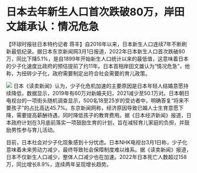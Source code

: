 # 日本去年新生人口首次跌破80万，岸田文雄承认：情况危急

【环球时报驻日本特约记者
蒋丰】自2016年以来，日本新生人口连续7年不断刷新最低纪录。据日本东京新闻网3月1日报道，2022年日本新生人口首次跌破80万，同比下降5.1%，是自1899年开始新生人口统计以来的最低值，这意味着日本的少子化速度比政府的预估提前了约11年。日本首相岸田文雄认为“情况危急”，他称，为扭转少子化，政府需要制定出符合社会需要的育儿政策。

![](https://inews.gtimg.com/om_bt/OAs72zgO_XZdhgxILyXPkm9gpoxJDTYmYiFk6oaj-JCzIAA/1000)
日本《读卖新闻》认为，少子化危机加速的主要原因是日本年轻人结婚意愿持续降低，数据显示，2019年有60万对新婚夫妇，2021减少至50.1万对。日本朝日电视台的一项街头随机调查显示，500名18至25岁的受访者中，明确答复“将来不要孩子”的占比高达45.7%。东京新闻网称，经济原因导致已婚人士生育意愿下降，需要提高薪酬待遇，同时降低孩子的教育费用。据《日本经济新闻》报道，日本政府计划在3月底前落实一项鼓励生育的计划，旨在减轻育儿家庭的负担，并鼓励男性参与育儿活动。

目前，日本社会对少子化现象感到十分忧虑。日本NHK电视台3月1日称，少子化意味着未来劳动力减少，最终导致社会保障制度难以维系。据《读卖新闻》报道，日本不仅新生人口减少，整体人口减少也在加速。2022年日本死亡人数超过158万，同比增长8.9%，连续两年呈现增长趋势。

